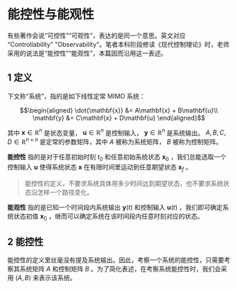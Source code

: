 # 能控性与能观性

有些著作会说“可控性”“可观性”，表达的是同一个意思。英文对应 “Controllability” "Observability"。笔者本科阶段修读《现代控制理论》时，老师采用的说法是“能控性”“能观性”，本篇因而沿用这一表述。

## 1 定义

下文称“系统”，指的是如下线性定常 MIMO 系统：

$$\begin{aligned}
\dot{\mathbf{x}} &= A\mathbf{x} + B\mathbf{u}\\
\mathbf{y} &= C\mathbf{x} + D\mathbf{u}
\end{aligned}$$

其中 $\mathbf{x}\in \mathbb{R}^n$ 是状态变量， $\mathbf{u}\in\mathbb{R}^n$ 是控制输入， $\mathbf{y}\in\mathbb{R}^n$ 是系统输出。 $A,B,C,D \in \mathbb{R}^{n\times n}$ 是定常的参数矩阵，其中 $A$ 被称为系统矩阵， $B$ 被称为控制矩阵。

**能控性** 指的是对于任意初始时刻 $t_0$ 和任意初始系统状态 $\mathbf{x}_0$ ，我们总能选取一个控制输入 $\mathbf{u}$ 使得系统状态 $\mathbf{x}$ 在有限时间里运动到任意期望状态 $\mathbf{x}_f$ 。

> 能控性的定义，不要求系统具体用多少时间达到期望状态，也不要求系统状态沿怎样一个路径变化。

**能观性** 指的是已知一个时间段内系统输出 $\mathbf{y}(t)$ 和控制输入 $\mathbf{u}(t)$ ，我们即可确定系统状态初值 $\mathbf{x}_0$ ，继而可以确定系统在该时间段内任意时刻对应的状态。

## 2 能控性

能控性的定义里丝毫没有提及系统输出。因此，考察一个系统的能控性，只需要考察其系统矩阵 $A$ 和控制矩阵 $B$ 。为了简化表述，在考察系统能控性时，我们会采用 $(A,B)$ 来表示该系统。

